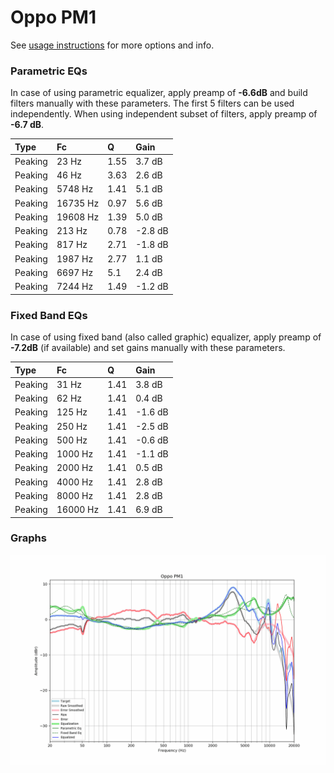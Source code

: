 # Oppo PM1
See [usage instructions](https://github.com/jaakkopasanen/AutoEq#usage) for more options and info.

### Parametric EQs
In case of using parametric equalizer, apply preamp of **-6.6dB** and build filters manually
with these parameters. The first 5 filters can be used independently.
When using independent subset of filters, apply preamp of **-6.7 dB**.

| Type    | Fc       |    Q | Gain    |
|:--------|:---------|:-----|:--------|
| Peaking | 23 Hz    | 1.55 | 3.7 dB  |
| Peaking | 46 Hz    | 3.63 | 2.6 dB  |
| Peaking | 5748 Hz  | 1.41 | 5.1 dB  |
| Peaking | 16735 Hz | 0.97 | 5.6 dB  |
| Peaking | 19608 Hz | 1.39 | 5.0 dB  |
| Peaking | 213 Hz   | 0.78 | -2.8 dB |
| Peaking | 817 Hz   | 2.71 | -1.8 dB |
| Peaking | 1987 Hz  | 2.77 | 1.1 dB  |
| Peaking | 6697 Hz  | 5.1  | 2.4 dB  |
| Peaking | 7244 Hz  | 1.49 | -1.2 dB |

### Fixed Band EQs
In case of using fixed band (also called graphic) equalizer, apply preamp of **-7.2dB**
(if available) and set gains manually with these parameters.

| Type    | Fc       |    Q | Gain    |
|:--------|:---------|:-----|:--------|
| Peaking | 31 Hz    | 1.41 | 3.8 dB  |
| Peaking | 62 Hz    | 1.41 | 0.4 dB  |
| Peaking | 125 Hz   | 1.41 | -1.6 dB |
| Peaking | 250 Hz   | 1.41 | -2.5 dB |
| Peaking | 500 Hz   | 1.41 | -0.6 dB |
| Peaking | 1000 Hz  | 1.41 | -1.1 dB |
| Peaking | 2000 Hz  | 1.41 | 0.5 dB  |
| Peaking | 4000 Hz  | 1.41 | 2.8 dB  |
| Peaking | 8000 Hz  | 1.41 | 2.8 dB  |
| Peaking | 16000 Hz | 1.41 | 6.9 dB  |

### Graphs
![](./Oppo%20PM1.png)